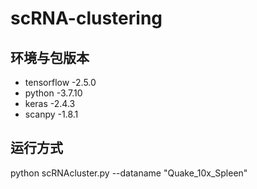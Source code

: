 # scRNA-clustering
## 环境与包版本
- tensorflow  -2.5.0 
- python -3.7.10 
- keras  -2.4.3 
- scanpy -1.8.1 
 
## 运行方式
python scRNAcluster.py --dataname "Quake_10x_Spleen"
